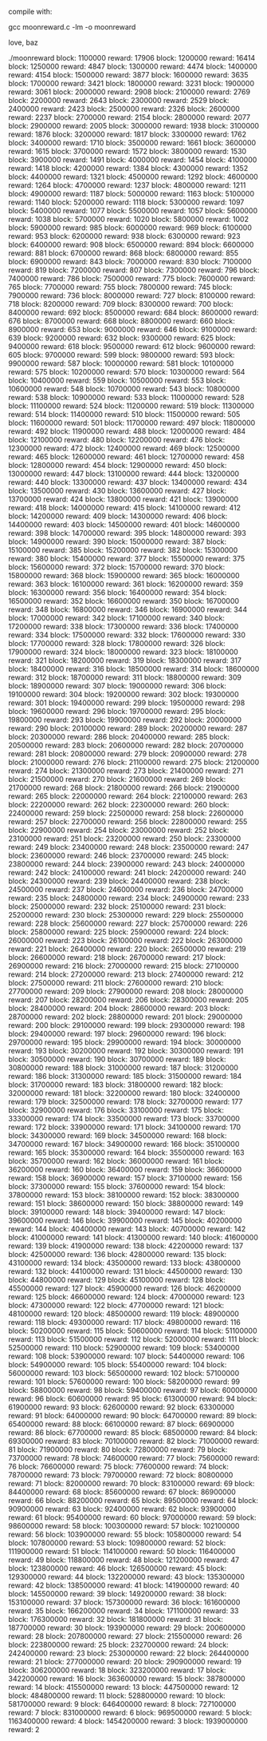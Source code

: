 compile with:

 gcc moonreward.c -lm -o moonreward

love,
baz

 ./moonreward
block: 1100000 reward: 17906
block: 1200000 reward: 16414
block: 1250000 reward: 4847
block: 1300000 reward: 4474
block: 1400000 reward: 4154
block: 1500000 reward: 3877
block: 1600000 reward: 3635
block: 1700000 reward: 3421
block: 1800000 reward: 3231
block: 1900000 reward: 3061
block: 2000000 reward: 2908
block: 2100000 reward: 2769
block: 2200000 reward: 2643
block: 2300000 reward: 2529
block: 2400000 reward: 2423
block: 2500000 reward: 2326
block: 2600000 reward: 2237
block: 2700000 reward: 2154
block: 2800000 reward: 2077
block: 2900000 reward: 2005
block: 3000000 reward: 1938
block: 3100000 reward: 1876
block: 3200000 reward: 1817
block: 3300000 reward: 1762
block: 3400000 reward: 1710
block: 3500000 reward: 1661
block: 3600000 reward: 1615
block: 3700000 reward: 1572
block: 3800000 reward: 1530
block: 3900000 reward: 1491
block: 4000000 reward: 1454
block: 4100000 reward: 1418
block: 4200000 reward: 1384
block: 4300000 reward: 1352
block: 4400000 reward: 1321
block: 4500000 reward: 1292
block: 4600000 reward: 1264
block: 4700000 reward: 1237
block: 4800000 reward: 1211
block: 4900000 reward: 1187
block: 5000000 reward: 1163
block: 5100000 reward: 1140
block: 5200000 reward: 1118
block: 5300000 reward: 1097
block: 5400000 reward: 1077
block: 5500000 reward: 1057
block: 5600000 reward: 1038
block: 5700000 reward: 1020
block: 5800000 reward: 1002
block: 5900000 reward: 985
block: 6000000 reward: 969
block: 6100000 reward: 953
block: 6200000 reward: 938
block: 6300000 reward: 923
block: 6400000 reward: 908
block: 6500000 reward: 894
block: 6600000 reward: 881
block: 6700000 reward: 868
block: 6800000 reward: 855
block: 6900000 reward: 843
block: 7000000 reward: 830
block: 7100000 reward: 819
block: 7200000 reward: 807
block: 7300000 reward: 796
block: 7400000 reward: 786
block: 7500000 reward: 775
block: 7600000 reward: 765
block: 7700000 reward: 755
block: 7800000 reward: 745
block: 7900000 reward: 736
block: 8000000 reward: 727
block: 8100000 reward: 718
block: 8200000 reward: 709
block: 8300000 reward: 700
block: 8400000 reward: 692
block: 8500000 reward: 684
block: 8600000 reward: 676
block: 8700000 reward: 668
block: 8800000 reward: 660
block: 8900000 reward: 653
block: 9000000 reward: 646
block: 9100000 reward: 639
block: 9200000 reward: 632
block: 9300000 reward: 625
block: 9400000 reward: 618
block: 9500000 reward: 612
block: 9600000 reward: 605
block: 9700000 reward: 599
block: 9800000 reward: 593
block: 9900000 reward: 587
block: 10000000 reward: 581
block: 10100000 reward: 575
block: 10200000 reward: 570
block: 10300000 reward: 564
block: 10400000 reward: 559
block: 10500000 reward: 553
block: 10600000 reward: 548
block: 10700000 reward: 543
block: 10800000 reward: 538
block: 10900000 reward: 533
block: 11000000 reward: 528
block: 11100000 reward: 524
block: 11200000 reward: 519
block: 11300000 reward: 514
block: 11400000 reward: 510
block: 11500000 reward: 505
block: 11600000 reward: 501
block: 11700000 reward: 497
block: 11800000 reward: 492
block: 11900000 reward: 488
block: 12000000 reward: 484
block: 12100000 reward: 480
block: 12200000 reward: 476
block: 12300000 reward: 472
block: 12400000 reward: 469
block: 12500000 reward: 465
block: 12600000 reward: 461
block: 12700000 reward: 458
block: 12800000 reward: 454
block: 12900000 reward: 450
block: 13000000 reward: 447
block: 13100000 reward: 444
block: 13200000 reward: 440
block: 13300000 reward: 437
block: 13400000 reward: 434
block: 13500000 reward: 430
block: 13600000 reward: 427
block: 13700000 reward: 424
block: 13800000 reward: 421
block: 13900000 reward: 418
block: 14000000 reward: 415
block: 14100000 reward: 412
block: 14200000 reward: 409
block: 14300000 reward: 406
block: 14400000 reward: 403
block: 14500000 reward: 401
block: 14600000 reward: 398
block: 14700000 reward: 395
block: 14800000 reward: 393
block: 14900000 reward: 390
block: 15000000 reward: 387
block: 15100000 reward: 385
block: 15200000 reward: 382
block: 15300000 reward: 380
block: 15400000 reward: 377
block: 15500000 reward: 375
block: 15600000 reward: 372
block: 15700000 reward: 370
block: 15800000 reward: 368
block: 15900000 reward: 365
block: 16000000 reward: 363
block: 16100000 reward: 361
block: 16200000 reward: 359
block: 16300000 reward: 356
block: 16400000 reward: 354
block: 16500000 reward: 352
block: 16600000 reward: 350
block: 16700000 reward: 348
block: 16800000 reward: 346
block: 16900000 reward: 344
block: 17000000 reward: 342
block: 17100000 reward: 340
block: 17200000 reward: 338
block: 17300000 reward: 336
block: 17400000 reward: 334
block: 17500000 reward: 332
block: 17600000 reward: 330
block: 17700000 reward: 328
block: 17800000 reward: 326
block: 17900000 reward: 324
block: 18000000 reward: 323
block: 18100000 reward: 321
block: 18200000 reward: 319
block: 18300000 reward: 317
block: 18400000 reward: 316
block: 18500000 reward: 314
block: 18600000 reward: 312
block: 18700000 reward: 311
block: 18800000 reward: 309
block: 18900000 reward: 307
block: 19000000 reward: 306
block: 19100000 reward: 304
block: 19200000 reward: 302
block: 19300000 reward: 301
block: 19400000 reward: 299
block: 19500000 reward: 298
block: 19600000 reward: 296
block: 19700000 reward: 295
block: 19800000 reward: 293
block: 19900000 reward: 292
block: 20000000 reward: 290
block: 20100000 reward: 289
block: 20200000 reward: 287
block: 20300000 reward: 286
block: 20400000 reward: 285
block: 20500000 reward: 283
block: 20600000 reward: 282
block: 20700000 reward: 281
block: 20800000 reward: 279
block: 20900000 reward: 278
block: 21000000 reward: 276
block: 21100000 reward: 275
block: 21200000 reward: 274
block: 21300000 reward: 273
block: 21400000 reward: 271
block: 21500000 reward: 270
block: 21600000 reward: 269
block: 21700000 reward: 268
block: 21800000 reward: 266
block: 21900000 reward: 265
block: 22000000 reward: 264
block: 22100000 reward: 263
block: 22200000 reward: 262
block: 22300000 reward: 260
block: 22400000 reward: 259
block: 22500000 reward: 258
block: 22600000 reward: 257
block: 22700000 reward: 256
block: 22800000 reward: 255
block: 22900000 reward: 254
block: 23000000 reward: 252
block: 23100000 reward: 251
block: 23200000 reward: 250
block: 23300000 reward: 249
block: 23400000 reward: 248
block: 23500000 reward: 247
block: 23600000 reward: 246
block: 23700000 reward: 245
block: 23800000 reward: 244
block: 23900000 reward: 243
block: 24000000 reward: 242
block: 24100000 reward: 241
block: 24200000 reward: 240
block: 24300000 reward: 239
block: 24400000 reward: 238
block: 24500000 reward: 237
block: 24600000 reward: 236
block: 24700000 reward: 235
block: 24800000 reward: 234
block: 24900000 reward: 233
block: 25000000 reward: 232
block: 25100000 reward: 231
block: 25200000 reward: 230
block: 25300000 reward: 229
block: 25500000 reward: 228
block: 25600000 reward: 227
block: 25700000 reward: 226
block: 25800000 reward: 225
block: 25900000 reward: 224
block: 26000000 reward: 223
block: 26100000 reward: 222
block: 26300000 reward: 221
block: 26400000 reward: 220
block: 26500000 reward: 219
block: 26600000 reward: 218
block: 26700000 reward: 217
block: 26900000 reward: 216
block: 27000000 reward: 215
block: 27100000 reward: 214
block: 27200000 reward: 213
block: 27400000 reward: 212
block: 27500000 reward: 211
block: 27600000 reward: 210
block: 27700000 reward: 209
block: 27900000 reward: 208
block: 28000000 reward: 207
block: 28200000 reward: 206
block: 28300000 reward: 205
block: 28400000 reward: 204
block: 28600000 reward: 203
block: 28700000 reward: 202
block: 28800000 reward: 201
block: 29000000 reward: 200
block: 29100000 reward: 199
block: 29300000 reward: 198
block: 29400000 reward: 197
block: 29600000 reward: 196
block: 29700000 reward: 195
block: 29900000 reward: 194
block: 30000000 reward: 193
block: 30200000 reward: 192
block: 30300000 reward: 191
block: 30500000 reward: 190
block: 30700000 reward: 189
block: 30800000 reward: 188
block: 31000000 reward: 187
block: 31200000 reward: 186
block: 31300000 reward: 185
block: 31500000 reward: 184
block: 31700000 reward: 183
block: 31800000 reward: 182
block: 32000000 reward: 181
block: 32200000 reward: 180
block: 32400000 reward: 179
block: 32500000 reward: 178
block: 32700000 reward: 177
block: 32900000 reward: 176
block: 33100000 reward: 175
block: 33300000 reward: 174
block: 33500000 reward: 173
block: 33700000 reward: 172
block: 33900000 reward: 171
block: 34100000 reward: 170
block: 34300000 reward: 169
block: 34500000 reward: 168
block: 34700000 reward: 167
block: 34900000 reward: 166
block: 35100000 reward: 165
block: 35300000 reward: 164
block: 35500000 reward: 163
block: 35700000 reward: 162
block: 36000000 reward: 161
block: 36200000 reward: 160
block: 36400000 reward: 159
block: 36600000 reward: 158
block: 36900000 reward: 157
block: 37100000 reward: 156
block: 37300000 reward: 155
block: 37600000 reward: 154
block: 37800000 reward: 153
block: 38100000 reward: 152
block: 38300000 reward: 151
block: 38600000 reward: 150
block: 38800000 reward: 149
block: 39100000 reward: 148
block: 39400000 reward: 147
block: 39600000 reward: 146
block: 39900000 reward: 145
block: 40200000 reward: 144
block: 40400000 reward: 143
block: 40700000 reward: 142
block: 41000000 reward: 141
block: 41300000 reward: 140
block: 41600000 reward: 139
block: 41900000 reward: 138
block: 42200000 reward: 137
block: 42500000 reward: 136
block: 42800000 reward: 135
block: 43100000 reward: 134
block: 43500000 reward: 133
block: 43800000 reward: 132
block: 44100000 reward: 131
block: 44500000 reward: 130
block: 44800000 reward: 129
block: 45100000 reward: 128
block: 45500000 reward: 127
block: 45900000 reward: 126
block: 46200000 reward: 125
block: 46600000 reward: 124
block: 47000000 reward: 123
block: 47300000 reward: 122
block: 47700000 reward: 121
block: 48100000 reward: 120
block: 48500000 reward: 119
block: 48900000 reward: 118
block: 49300000 reward: 117
block: 49800000 reward: 116
block: 50200000 reward: 115
block: 50600000 reward: 114
block: 51100000 reward: 113
block: 51500000 reward: 112
block: 52000000 reward: 111
block: 52500000 reward: 110
block: 52900000 reward: 109
block: 53400000 reward: 108
block: 53900000 reward: 107
block: 54400000 reward: 106
block: 54900000 reward: 105
block: 55400000 reward: 104
block: 56000000 reward: 103
block: 56500000 reward: 102
block: 57100000 reward: 101
block: 57600000 reward: 100
block: 58200000 reward: 99
block: 58800000 reward: 98
block: 59400000 reward: 97
block: 60000000 reward: 96
block: 60600000 reward: 95
block: 61300000 reward: 94
block: 61900000 reward: 93
block: 62600000 reward: 92
block: 63300000 reward: 91
block: 64000000 reward: 90
block: 64700000 reward: 89
block: 65400000 reward: 88
block: 66100000 reward: 87
block: 66900000 reward: 86
block: 67700000 reward: 85
block: 68500000 reward: 84
block: 69300000 reward: 83
block: 70100000 reward: 82
block: 71000000 reward: 81
block: 71900000 reward: 80
block: 72800000 reward: 79
block: 73700000 reward: 78
block: 74600000 reward: 77
block: 75600000 reward: 76
block: 76600000 reward: 75
block: 77600000 reward: 74
block: 78700000 reward: 73
block: 79700000 reward: 72
block: 80800000 reward: 71
block: 82000000 reward: 70
block: 83100000 reward: 69
block: 84400000 reward: 68
block: 85600000 reward: 67
block: 86900000 reward: 66
block: 88200000 reward: 65
block: 89500000 reward: 64
block: 90900000 reward: 63
block: 92400000 reward: 62
block: 93900000 reward: 61
block: 95400000 reward: 60
block: 97000000 reward: 59
block: 98600000 reward: 58
block: 100300000 reward: 57
block: 102100000 reward: 56
block: 103900000 reward: 55
block: 105800000 reward: 54
block: 107800000 reward: 53
block: 109800000 reward: 52
block: 111900000 reward: 51
block: 114100000 reward: 50
block: 116400000 reward: 49
block: 118800000 reward: 48
block: 121200000 reward: 47
block: 123800000 reward: 46
block: 126500000 reward: 45
block: 129300000 reward: 44
block: 132200000 reward: 43
block: 135300000 reward: 42
block: 138500000 reward: 41
block: 141900000 reward: 40
block: 145500000 reward: 39
block: 149200000 reward: 38
block: 153100000 reward: 37
block: 157300000 reward: 36
block: 161600000 reward: 35
block: 166200000 reward: 34
block: 171100000 reward: 33
block: 176300000 reward: 32
block: 181800000 reward: 31
block: 187700000 reward: 30
block: 193900000 reward: 29
block: 200600000 reward: 28
block: 207800000 reward: 27
block: 215500000 reward: 26
block: 223800000 reward: 25
block: 232700000 reward: 24
block: 242400000 reward: 23
block: 253000000 reward: 22
block: 264400000 reward: 21
block: 277000000 reward: 20
block: 290900000 reward: 19
block: 306200000 reward: 18
block: 323200000 reward: 17
block: 342200000 reward: 16
block: 363600000 reward: 15
block: 387800000 reward: 14
block: 415500000 reward: 13
block: 447500000 reward: 12
block: 484800000 reward: 11
block: 528800000 reward: 10
block: 581700000 reward: 9
block: 646400000 reward: 8
block: 727100000 reward: 7
block: 831000000 reward: 6
block: 969500000 reward: 5
block: 1163400000 reward: 4
block: 1454200000 reward: 3
block: 1939000000 reward: 2
